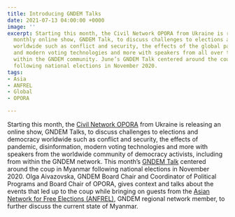```yaml
---
title: Introducing GNDEM Talks
date: 2021-07-13 04:00:00 +0000
image: ''
excerpt: Starting this month, the Civil Network OPORA from Ukraine is releasing a
  monthly online show, GNDEM Talk, to discuss challenges to elections and democracy
  worldwide such as conflict and security, the effects of the global pandemic, disinformation,
  and modern voting technologies and more with speakers from all over the world including
  within the GNDEM community. June’s GNDEM Talk centered around the coup in Myanmar
  following national elections in November 2020.
tags:
- Asia
- ANFREL
- Global
- OPORA

---
```

Starting this month, the [Civil Network OPORA](http://opora.ua/ "Civil Network OPORA") from Ukraine is releasing an online show, GNDEM Talks, to discuss challenges to elections and democracy worldwide such as conflict and security, the effects of pandemic, disinformation, modern voting technologies and more with speakers from the worldwide community of democracy activists, including from within the GNDEM network. This month’s [GNDEM Talk](https://www.youtube.com/watch?v=efjsW5LZRi0 "GNDEM Talk June 2021") centered around the coup in Myanmar following national elections in November 2020. Olga Aivazovska, GNDEM Board Chair and Coordinator of Political Programs and Board Chair of OPORA, gives context and talks about the events that led up to the coup while bringing on guests from the [Asian Network for Free Elections (ANFREL)](https://anfrel.org/ "ANFREL"), GNDEM regional network member, to further discuss the current state of Myanmar.